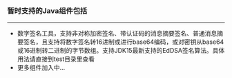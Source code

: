 ### 暂时支持的Java组件包括
---
- 数字签名工具，支持非对称加密签名、带认证码的消息摘要签名、普通消息摘要签名，且支持将数字签名转16进制或进行base64编码，或对密钥从base64或16进制转二进制的字节数组。支持JDK15最新支持的EdDSA签名算法。具体用法请直接到test目录里查看
- 更多组件加入中...